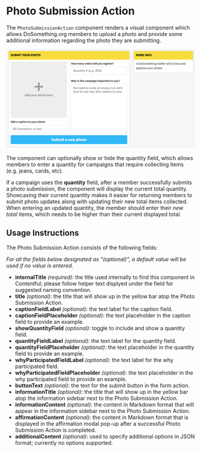 # Photo Submission Action

The `PhotoSubmissionAction` component renders a visual component which allows DoSomething.org members to upload a photo and provide some additional information regarding the photo they are submitting.

![Photo Submission Action component](../_assets/photo-submission-action-component.png)

The component can optionally show or hide the quantity field, which allows members to enter a quantity for campaigns that require collecting items (e.g. jeans, cards, etc).

If a campaign uses the **quantity** field, after a member successfully submits a photo submission, the component will display the current total quantity. Showcasing their current quantity makes it easier for returning members to submit photo updates along with updating their new total items collected. When entering an updated quantity, the member should enter their _new total_ items, which needs to be higher than their current displayed total.

## Usage Instructions

The Photo Submission Action consists of the following fields:

_For all the fields below designated as "(optional)", a default value will be used if no value is entered._

* **internalTitle** _(required)_: the title used internally to find this component in Contentful; please follow helper text displyed under the field for suggested naming convention.
* **title** _(optional)_: the title that will show up in the yellow bar atop the Photo Submission Action.
* **captionFieldLabel** _(optional)_: the text label for the caption field.
* **captionFieldPlaceholder** _(optional)_: the text placeholder in the caption field to provide an example.
* **showQuantityField** _(optional)_: toggle to include and show a quantity field.
* **quantityFieldLabel** _(optional)_: the text label for the quantity field.
* **quantityFieldPlaceholder** _(optional)_: the text placeholder in the quantity field to provide an example.
* **whyParticipatedFieldLabel** _(optional)_: the text label for the why participated field.
* **whyParticipatedFieldPlaceholder** _(optional)_: the text placeholder in the why participated field to provide an example.
* **buttonText** _(optional)_: the text for the submit button in the form action.
* **informationTitle** _(optional)_: the title that will show up in the yellow bar atop the information sidebar next to the Photo Submission Action.
* **informationContent** _(optional)_: the content in Markdown format that will appear in the information sidebar next to the Photo Submission Action.
* **affirmationContent** _(optional)_: the content in Markdown format that is displayed in the affirmation modal pop-up after a successful Photo Submission Action is completed.
* **additionalContent** _(optional)_: used to specify additional options in JSON format; currently no options supported.
